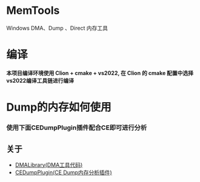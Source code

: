 # MemTools
Windows DMA、Dump 、Direct 内存工具

# 编译
#### 本项目编译环境使用 Clion + cmake + vs2022, 在 Clion 的 cmake 配置中选择vs2022编译工具链进行编译

# Dump的内存如何使用
### 使用下面CEDumpPlugin插件配合CE即可进行分析

## 关于
* [DMALibrary(DMA工具代码)](https://github.com/Metick/DMALibrary)
* [CEDumpPlugin(CE Dump内存分析插件)](https://github.com/bbgsm/CEDumpPlugin)